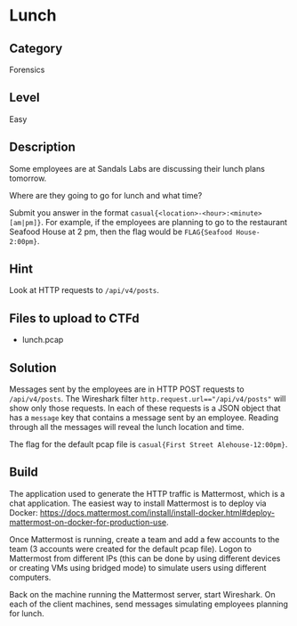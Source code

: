 # Lunch

## Category

Forensics

## Level

Easy

## Description

Some employees are at Sandals Labs are discussing their lunch plans tomorrow.

Where are they going to go for lunch and what time?

Submit you answer in the format `casual{<location>-<hour>:<minute>[am|pm]}`. For example, if the employees are
planning to go to the restaurant Seafood House at 2 pm, then the flag would be `FLAG{Seafood House-2:00pm}`.

## Hint

Look at HTTP requests to `/api/v4/posts`.

## Files to upload to CTFd

* lunch.pcap

## Solution

Messages sent by the employees are in HTTP POST requests to `/api/v4/posts`. The Wireshark filter
`http.request.url=="/api/v4/posts"` will show only those requests. In each of these requests is a
JSON object that has a `message` key that contains a message sent by an employee. Reading through
all the messages will reveal the lunch location and time.

The flag for the default pcap file is `casual{First Street Alehouse-12:00pm}`.

## Build

The application used to generate the HTTP traffic is Mattermost, which is a chat application. The
easiest way to install Mattermost is to deploy via Docker: https://docs.mattermost.com/install/install-docker.html#deploy-mattermost-on-docker-for-production-use.

Once Mattermost is running, create a team and add a few accounts to the team (3 accounts were created
for the default pcap file). Logon to Mattermost from different IPs (this can be done by using
different devices or creating VMs using bridged mode) to simulate users using different computers.

Back on the machine running the Mattermost server, start Wireshark. On each of the client machines,
send messages simulating employees planning for lunch.
